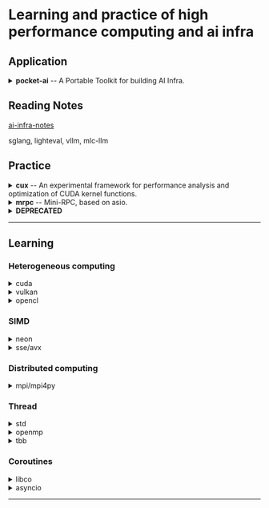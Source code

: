 # Learning and practice of high performance computing and ai infra

## Application
<details>
  <summary><strong>pocket-ai</strong>  -- A Portable Toolkit for building AI Infra. </summary>
  
  [https://github.com/cjmcv/pocket-ai](https://github.com/cjmcv/pocket-ai)

* [engine/cl](https://github.com/cjmcv/pocket-ai/tree/master/engine/cl): A small computing framework based on opencl. This framework is designed to help you quickly call Opencl API to do the calculations you need.

* [engine/vk](https://github.com/cjmcv/pocket-ai/tree/master/engine/vk): A small computing framework based on vulkan. This framework is designed to help you quickly call vulkan's computing API to do the calculations you need.

* [engine/graph](https://github.com/cjmcv/pocket-ai/tree/master/engine/graph): A small multitasking scheduler that can quickly build efficient pipelines for your multiple tasks.

* [engine/infer](https://github.com/cjmcv/pocket-ai/tree/master/engine/infer): A tiny inference engine for microprocessors, with a library size of only 10K+.

* [eval/llm](https://github.com/cjmcv/pocket-ai/tree/master/eval/llm): A small tool is used to quickly verify whether the end-to-end calculation results are correct when accelerating and optimizing the large language model (LLM) inference engine.

* Other small tools.

</details>

## Reading Notes

[ai-infra-notes](https://github.com/cjmcv/ai-infra-notes)

sglang, lighteval, vllm, mlc-llm

## Practice

<details>
  <summary><strong>cux</strong> -- An experimental framework for performance analysis and optimization of CUDA kernel functions. </summary>
  
  [https://github.com/cjmcv/hpc/tree/master/0-frameworks/cux](https://github.com/cjmcv/hpc/tree/master/0-frameworks/cux)
  
  tag: cuda / simd / openmp.
</details>

<details>
  <summary><strong>mrpc</strong> -- Mini-RPC, based on asio.</summary>
  
  [https://github.com/cjmcv/hpc/tree/master/0-frameworks/mrpc](https://github.com/cjmcv/hpc/tree/master/0-frameworks/mrpc)
  
  tag: distributed computing.
</details>

<details>
  <summary><strong>DEPRECATED</strong></summary>
  
  [hcs](https://github.com/cjmcv/hpc/tree/20211017/0-frameworks/hcs) A heterogeneous computing system for multi-task scheduling optimization.

  [vky](https://github.com/cjmcv/hpc/tree/20211017/0-frameworks/vky) A Vulkan-based computing framework

  "hcs" and "vky" have been moved to [pocket-ai](https://github.com/cjmcv/pocket-ai/tree/master/engine) and renamed as graph and vk respectively.
</details>

---

## Learning

### Heterogeneous computing

<details>
  <summary>cuda</summary>

* [base_graph](https://github.com/cjmcv/hpc/blob/master/cuda/base_graph.cu) : Record the basic usage of cuda graph.
* [base_unified_memory](https://github.com/cjmcv/hpc/blob/master/cuda/base_unified_memory.cu) : A simple task consumer using threads and streams with all data in Unified Memory.
* [base_zero_copy](https://github.com/cjmcv/hpc/blob/master/cuda/base_zero_copy.cu) : Record the basic usage of Zero Copy.
* [gemm_fp16_wmma](https://github.com/cjmcv/hpc/tree/master/cuda/gemm_fp16_wmma.cu) : Gemm fp16 - wmma
* [gemm_fp32](https://github.com/cjmcv/hpc/tree/master/cuda/gemm_fp32.cu) : Gemm fp32 - cuda core
</details>

<details>
  <summary>vulkan</summary>
  
* [gemm_fp32](https://github.com/cjmcv/hpc/tree/master/vulkan/main_gemm.cpp) : Gemm fp32.

</details>

<details>
  <summary>opencl</summary>
  
* [basic_demo](https://github.com/cjmcv/hpc/blob/master/opencl/basic_demo.cpp) : Introduce the basic calling method and process of OpenCL API (without using pocket-ai).
* [gemm_f32](https://github.com/cjmcv/hpc/blob/master/opencl/gemm_fp32.cl) : Gemm fp32 for Discrete graphics card.
* [gemm_mobile_f32](https://github.com/cjmcv/hpc/blob/master/opencl/gemm_mobile_fp32.cl) : Gemm fp32 for integrated graphics card.
</details>


### SIMD

<details>
  <summary>neon</summary>

* [gemm_fp32](https://github.com/cjmcv/hpc/blob/master/simd/arm/gemm_fp32.cpp) : Gemm fp32.
* [gemm_int8](https://github.com/cjmcv/hpc/blob/master/simd/arm/gemm_int8.cpp) : Gemm int8.
* [matrix_transpose](https://github.com/cjmcv/hpc/blob/master/simd/arm/matrix_transpose.cpp) : Matrix Transpose.
</details>

<details>
  <summary>sse/avx</summary>
 
* [matrix_multiply](https://github.com/cjmcv/hpc/blob/master/simd/x86/matrix_multiply.cpp) : Matrix Multiplication. 
* [matrix_transpose](https://github.com/cjmcv/hpc/blob/master/simd/x86/matrix_transpose.cpp) : Matrix Transpose.
* [vector_dot_product](https://github.com/cjmcv/hpc/blob/master/simd/x86/vector_dot_product.cpp) : Vector dot product: result = SUM(A * B).
* [vector_scan](https://github.com/cjmcv/hpc/blob/master/simd/x86/vector_scan.cpp) : Scan. Prefix Sum.
</details>

### Distributed computing

<details>
  <summary>mpi/mpi4py</summary>
  
* [alg_matrix_multiply](https://github.com/cjmcv/hpc/blob/master/mpi/alg_matrix_multiply.cpp) : gemm: C = A * B.
* [base_broadcast_scatter_gather](https://github.com/cjmcv/hpc/blob/master/mpi/base_broadcast_scatter_gather.cpp) : Record the basic usage of Bcast, Scatter, Gather and Allgather.
* [base_group](https://github.com/cjmcv/hpc/blob/master/mpi/base_group.cpp) : Group communication.
* [base_hello_world](https://github.com/cjmcv/hpc/blob/master/mpi/base_hello_world.cpp) : Environment Management Routines.
* [base_reduce_alltoall_scan](https://github.com/cjmcv/hpc/blob/master/mpi/base_reduce_alltoall_scan.cpp) : Record the basic usage of Reduce, Allreduce, Alltoall, Scan and Exscan.
* [base_send_recv](https://github.com/cjmcv/hpc/blob/master/mpi/base_send_recv.cpp) : Record the basic usage of MPI_Send/MPI_Recv and MPI_ISend/MPI_IRecv.
* [base_type_contiguous](https://github.com/cjmcv/hpc/blob/master/mpi/base_type_contiguous.cpp) : Send and receive custom types of data by using MPI_Type_contiguous.
* [base_type_struct](https://github.com/cjmcv/hpc/blob/master/mpi/base_type_struct.cpp) : Send and receive custom types of data by using MPI_Type_struct.
* [util_bandwidth_test](https://github.com/cjmcv/hpc/blob/master/mpi/util_bandwidth_test.cpp) : Test bandwidth by point-to-point communications.
* [py_base_broadcast_scatter_gather](https://github.com/cjmcv/hpc/blob/master/mpi/mpi4py/base_broadcast_scatter_gather.py) : Record the basic usage of Bcast, Scatter, Gather and Allgather.
* [py_base_reduce_scan](https://github.com/cjmcv/hpc/blob/master/mpi/mpi4py/base_reduce_scan.py) : Record the basic usage of Reduce and Scan.
* [py_base_send_recv](https://github.com/cjmcv/hpc/blob/master/mpi/mpi4py/base_send_recv.py) : Record the basic usage of Send and Recv.
</details>

### Thread

<details>
  <summary>std</summary>
  
* [alg_quick_sort](https://github.com/cjmcv/hpc/blob/master/std/alg_quick_sort.cpp): Quick sort using std::thread.
* [alg_vector_dot_product](https://github.com/cjmcv/hpc/tree/master/std/alg_vector_dot_product.cpp): Vector dot product: h_result = SUM(A * B). Record the basic usage of std::tread and std::sync.
* [base_async](https://github.com/cjmcv/hpc/tree/master/std/base_async.cpp): Record the basic usage of std::async.
* [util_blocking_queue](https://github.com/cjmcv/hpc/tree/master/std/util_blocking_queue.cpp): Blocking queue. Mainly implemented by thread, queue and condition_variable.
* [util_internal_thread](https://github.com/cjmcv/hpc/tree/master/std/util_internal_thread.cpp): Internal Thread. Mainly implemented by std::thread.
* [util_thread_pool](https://github.com/cjmcv/hpc/tree/master/std/util_thread_pool.cpp): Thread Pool. Mainly implemented by thread, queue, future and condition_variable.
</details>

<details>
  <summary>openmp</summary>
  
* [alg_matrix_multiply](https://github.com/cjmcv/hpc/blob/master/openmp/alg_matrix_multiply.cpp) : gemm: C = A * B.
* [alg_pi_calculate](https://github.com/cjmcv/hpc/blob/master/openmp/alg_pi_calculate.cpp) : Calculate PI using parallel, for and reduction.
* [base_flush](https://github.com/cjmcv/hpc/blob/master/openmp/base_flush.cpp) : Records the basic usage of flush.
* [base_mutex](https://github.com/cjmcv/hpc/blob/master/openmp/base_mutex.cpp) : Mutex operation in openmp, including critical, atomic, lock.
* [base_parallel_for](https://github.com/cjmcv/hpc/blob/master/openmp/base_parallel_for.cpp) : Parallel and For.
* [base_schedule](https://github.com/cjmcv/hpc/blob/master/openmp/base_schedule.cpp) : Records the basic usage of schedule.
* [base_sections_single](https://github.com/cjmcv/hpc/blob/master/openmp/base_sections_single.cpp) : Records the basic usage of Sections and Single.
* [base_synchronous](https://github.com/cjmcv/hpc/blob/master/openmp/base_synchronous.cpp) : Synchronous operation in openmp, including barrier, ordered and master.
</details>

<details>
  <summary>tbb</summary>
  
* [base_allocator](https://github.com/cjmcv/hpc/blob/master/tbb/base_allocator.cpp) : The basic use of allocator.
* [base_atomic](https://github.com/cjmcv/hpc/blob/master/tbb/base_atomic.cpp) : The basic use of atomic.
* [base_concurrent_hash_map](https://github.com/cjmcv/hpc/blob/master/tbb/base_concurrent_hash_map.cpp) : The basic use of concurrent_hash_map.
* [base_concurrent_queue](https://github.com/cjmcv/hpc/blob/master/tbb/base_concurrent_queue.cpp) : The basic use of concurrent queue.
* [base_mutex](https://github.com/cjmcv/hpc/blob/master/tbb/base_mutex.cpp) : The basic use of mutex in tbb.
* [base_parallel_for](https://github.com/cjmcv/hpc/blob/master/tbb/base_parallel_for.cpp) : The basic use of parallel_for.
* [base_parallel_reduce](https://github.com/cjmcv/hpc/blob/master/tbb/base_parallel_reduce.cpp) : The basic use of parallel_reduce.
* [base_parallel_scan](https://github.com/cjmcv/hpc/blob/master/tbb/base_parallel_scan.cpp) : The basic use of parallel_scan.
* [base_parallel_sort](https://github.com/cjmcv/hpc/blob/master/tbb/base_parallel_sort.cpp) : The basic use of base_parallel_sort.
* [base_task_scheduler](https://github.com/cjmcv/hpc/blob/master/tbb/base_task_scheduler.cpp) : The basic use of base_task_scheduler.
* [count_strings](https://github.com/cjmcv/hpc/blob/master/tbb/count_strings.cpp) : Count strings. Use the concurrent_hash_map.
</details>

### Coroutines

<details>
  <summary>libco</summary>
  
</details>

<details>
  <summary>asyncio</summary>
  
* [base_future](https://github.com/cjmcv/hpc/blob/master/coroutine/asyncio/base_future.py): Record the basic usage of future.
* [base_gather](https://github.com/cjmcv/hpc/blob/master/coroutine/asyncio/base_gather.py): Use gather to execute tasks in parallel.
* [base_hello_world](https://github.com/cjmcv/hpc/blob/master/coroutine/asyncio/base_hello_world.py): Hello world. Record the basic usage of async, await and loop.
* [base_loop_chain](https://github.com/cjmcv/hpc/blob/master/coroutine/asyncio/base_loop_chain.py): Executes nested coroutines.
</details>

---